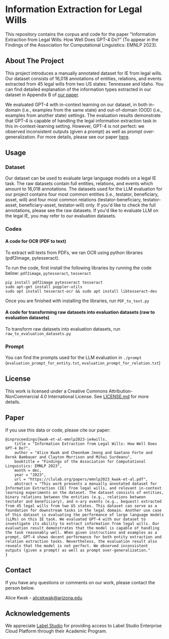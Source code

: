 # Information Extraction for Legal Wills

This repository contains the corpus and code for the paper "Information Extraction from Legal Wills: How Well Does GPT-4 Do?" (To appear in the Findings of the Association for Computational Linguistics: EMNLP 2023).

## About The Project

This project introduces a manually annotated dataset for IE from legal wills. Our dataset consists of 16,018 annotations of entities, relations, and events extracted from 45 legal wills from two US states: Tennessee and Idaho. You can find detailed explanation of the information types extracted in our dataset in Appendix B of [our paper](https://clulab.org/papers/emnlp2023_kwak-et-al.pdf).

We evaluated GPT-4 with in-context learning on our dataset, in both in-domain (i.e., examples from the same state) and out-of-domain (OOD) (i.e., examples from another state) settings. The evaluation results demonstrate that GPT-4 is capable of handling the legal information extraction task in this in-context-learning setting. However, GPT-4 is not perfect: we observed inconsistent outputs (given a prompt) as well as prompt over-generalization. For more details, please see our paper [here](https://clulab.org/papers/emnlp2023_kwak-et-al.pdf).

## Usage
### Dataset

Our dataset can be used to evaluate large language models on a legal IE task. The raw datasets contain full entities, relations, and events which amount to 16,018 annotations. The datasets used for the LLM evaluation for our project contains four most common entities (i.e., testator, beneficiary, asset, will) and four most common relations (testator-beneficiary, testator-asset, beneficiary-asset, testator-will) only. If you'd like to check the full annotations, please see the raw datasets. If you'd like to evaluate LLM on the legal IE, you may refer to our evaluation datasets.

### Codes

#### A code for OCR (PDF to text)

To extract will texts from PDFs, we ran OCR using python libraries (pdf2image, pytesseract).

To run the code, first install the following libraries by running the code below: `pdf2image`, `pytesseract`, `tesseract` 

```
pip install pdf2image pytesseract tesseract
sudo apt-get install poppler-utils
sudo apt install tesseract-ocr && sudo apt install libtesseract-dev
```

Once you are finished with installing the libraries, run `PDF_to_text.py`

#### A code for transforming raw datasets into evaluation datasets (raw to evaluation datasets)

To transform raw datasets into evaluation datasets, run `raw_to_evaluation_datasets.py`

### Prompt

You can find the prompts used for the LLM evaluation in `./prompt` (`evaluation_prompt_for_entity.txt`, `evaluation_prompt_for_relation.txt`)

## License

This work is licensed under a Creative Commons Attribution-NonCommercial 4.0 International License. See [LICENSE.md](https://github.com/ml4ai/ei4wills/blob/main/LICENSE.md) for more details.

## Paper

If you use this data or code, please cite our paper: 

```
@inproceedings{kwak-et-al-emnlp2023-ie4wills,
    title = "Information Extraction from Legal Wills: How Well Does GPT-4 Do?",
    author = "Alice Kwak and Cheonkam Jeong and Gaetano Forte and Derek Bambauer and Clayton Morrison and Mihai Surdeanu",
    booktitle = "Findings of the Association for Computational Linguistics: EMNLP 2023",
    month = dec,
    year = "2023",
    url = "https://clulab.org/papers/emnlp2023_kwak-et-al.pdf",
    abstract = "This work presents a manually annotated dataset for Information Extraction (IE) from legal wills, and relevant in-context learning experiments on the dataset. The dataset consists of entities, binary relations between the entities (e.g., relations between testator and beneficiary), and n-ary events (e.g., bequest) extracted from 45 legal wills from two US states. This dataset can serve as a foundation for downstream tasks in the legal domain. Another use case of this dataset is evaluating the performance of large language models (LLMs) on this IE task. We evaluated GPT-4 with our dataset to investigate its ability to extract information from legal wills. Our evaluation result demonstrates that the model is capable of handling the task reasonably well. When given instructions and examples as a prompt, GPT-4 shows decent performance for both entity extraction and relation extraction tasks. Nevertheless, the evaluation result also reveals that the model is not perfect. We observed inconsistent outputs (given a prompt) as well as prompt over-generalization."
}
```

## Contact

If you have any questions or comments on our work, please contact the person below.

Alice Kwak - alicekwak@arizona.edu

## Acknowledgements

We appreciate [Label Studio](https://labelstud.io) for providing access to Label Studio Enterprise Cloud Platform through their Academic Program.
